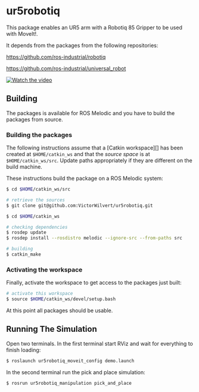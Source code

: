 # ur5robotiq

This package enables an UR5 arm with a Robotiq 85 Gripper to be used with MoveIt!.

It depends from the packages from the following repositories:

https://github.com/ros-industrial/robotiq

https://github.com/ros-industrial/universal_robot

[![Watch the video](https://img.youtube.com/vi/4kfCZeN_HHw/default.jpg)](https://youtu.be/4kfCZeN_HHw)

## Building

The packages is available for ROS Melodic and you have to build the packages from source.

### Building the packages

The following instructions assume that a [Catkin workspace][] has been created at `$HOME/catkin_ws` and that the *source space* is at `$HOME/catkin_ws/src`. Update paths appropriately if they are different on the build machine.

These instructions build the package on a ROS Melodic system:

```bash
$ cd $HOME/catkin_ws/src

# retrieve the sources
$ git clone git@github.com:VictorWilvert/ur5robotiq.git

$ cd $HOME/catkin_ws

# checking dependencies
$ rosdep update
$ rosdep install --rosdistro melodic --ignore-src --from-paths src

# building
$ catkin_make
```

### Activating the workspace

Finally, activate the workspace to get access to the packages just built:

```bash
# activate this workspace
$ source $HOME/catkin_ws/devel/setup.bash
```

At this point all packages should be usable.

## Running The Simulation

Open two terminals. In the first terminal start RViz and wait for everything to finish loading:

```bash
$ roslaunch ur5robotiq_moveit_config demo.launch
```

In the second terminal run the pick and place simulation:

```ba/sh
$ rosrun ur5robotiq_manipulation pick_and_place
```
